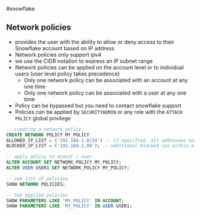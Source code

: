 #snowflake

## Network policies

- provides the user with the ability to allow or deny access to their Snowflake account based on IP address
- Network policies only support ipv4
- we use the CIDR notation to express an IP subnet range
- Network policies can be applied on the account level or to individual users (user level policy takes precedence)
  - Only one network policy can be associated with an account at any one time
  - Only one network policy can be associated with a user at any one time
- Policy can be bypassed but you need to contact snowflake support
- Policies can be applied by `SECURITYADMIN` or any role with the `ATTACH POLICY` global privilege

```sql
-- creating a network policy
CREATE NETWORK POLICY MY_POLICY
ALLOWED_IP_LIST = ('192.168.1.0/24') -- if specified, all addresses not in the list are blocked
BLOCKED_IP_LIST = ('192.168.1.99'); -- additional blocked ips within allowed range

-- apply policy to acount / user
ALTER ACCOUNT SET NETWORK_POLICY MY_POLICY;
ALTER USER USER1 SET NETWORK_POLICY MY_POLICY;

-- see list of policies
SHOW NETWORK POLICIES;

-- See applied policies
SHOW PARAMETERS LIKE 'MY_POLICY' IN ACCOUNT;
SHOW PARAMETERS LIKE 'MY_POLICY' IN USER USER1;
```
